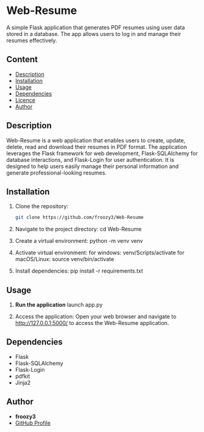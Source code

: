 # Web-Resume

A simple Flask application that generates PDF resumes using user data stored in a database. The app allows users to log in and manage their resumes effectively.
## Content

- [Description](#description)
- [Installation](#installation)
- [Usage](#usage)
- [Dependencies](#dependencies)
- [Licence](#licence)
- [Author](#author)

## Description

Web-Resume is a web application that enables users to create, update, delete, read and download their resumes in PDF format. The application leverages the Flask framework for web development, Flask-SQLAlchemy for database interactions, and Flask-Login for user authentication. It is designed to help users easily manage their personal information and generate professional-looking resumes.

## Installation

1. Clone the repository:
    ```bash
    git clone https://github.com/froozy3/Web-Resume

2. Navigate to the project directory:
    cd Web-Resume

3. Create a virtual environment:
    python -m venv venv 

4. Activate virtual environment:
    for windows: 
    venv/Scripts/activate
    for macOS/Linux:
    source venv/bin/activate

5. Install dependencies:
    pip install -r requirements.txt  

## Usage

1. **Run the application** 
     launch app.py

2. Access the application: 
    Open your web browser and navigate to http://127.0.0.1:5000/ to access the Web-Resume application.

## Dependencies

* Flask
* Flask-SQLAlchemy
* Flask-Login
* pdfkit
* Jinja2 

## Author

- **froozy3**
- [GitHub Profile](https://github.com/froozy3)  

